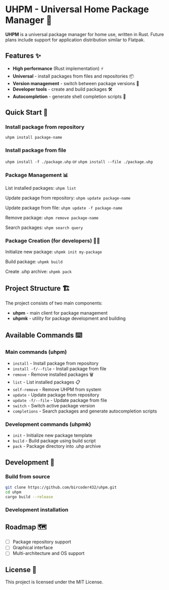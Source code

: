 # UHPM - Universal Home Package Manager 🚀

**UHPM** is a universal package manager for home use, written in Rust. Future plans include support for application distribution similar to Flatpak.

## Features ✨

- **High performance** (Rust implementation) ⚡
- **Universal** - install packages from files and repositories 📦
- **Version management** - switch between package versions 🔄
- **Developer tools** - create and build packages 🛠️
- **Autocompletion** - generate shell completion scripts 🐚



## Quick Start 🚀

### Install package from repository
`uhpm install package-name`

### Install package from file
`uhpm install -f ./package.uhp`
or
`uhpm install --file ./package.uhp`

### Package Management 📊
List installed packages:
`uhpm list`

Update package from repository:
`uhpm update package-name`

Update package from file:
`uhpm update -f package-name`

Remove package:
`uhpm remove package-name`

Search packages:
`uhpm search query`

### Package Creation (for developers) 👨‍💻
Initialize new package:
`uhpmk init my-package`

Build package:
`uhpmk build`

Create .uhp archive:
`uhpmk pack`

## Project Structure 🏗️

The project consists of two main components:
- **uhpm** - main client for package management
- **uhpmk** - utility for package development and building

## Available Commands ⌨️

### Main commands (uhpm)
- `install` - Install package from repository
- `install -f/--file` - Install package from file
- `remove` - Remove installed packages 🗑️
- `list` - List installed packages 📋
- `self-remove` - Remove UHPM from system
- `update` - Update package from repository
- `update -f/--file` - Update package from file
- `switch` - Switch active package version
- `completions` - Search packages and generate autocompletion scripts

### Development commands (uhpmk)
- `init` - Initialize new package template
- `build` - Build package using build script
- `pack` - Package directory into .uhp archive

## Development 🔧

### Build from source
```bash
git clone https://github.com/bircoder432/uhpm.git
cd uhpm
cargo build --release
```

### Development installation


## Roadmap 🗺️

- [ ] Package repository support
- [ ] Graphical interface
- [ ] Multi-architecture and OS support

## License 📄

This project is licensed under the MIT License.
